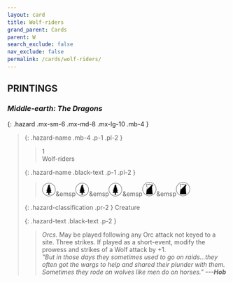 ```yaml
---
layout: card
title: Wolf-riders
grand_parent: Cards
parent: W
search_exclude: false
nav_exclude: false
permalink: /cards/wolf-riders/
---
```


## PRINTINGS


### _Middle-earth: The Dragons_

{: .hazard .mx-sm-6 .mx-md-8 .mx-lg-10 .mb-4 }
> {: .hazard-name .mb-4 .p-1 .pl-2 }
> > <div class="hazard-mp">1</div>
> > <div class="card-name">Wolf-riders</div>
>
> {: .hazard-name .black-text .p-1 .pl-2 }
> > ![](/assets/images/wilderness.svg)&emsp![](/assets/images/wilderness.svg)&emsp![](/assets/images/wilderness.svg)&emsp![](/assets/images/shadow-land.svg)&emsp![](/assets/images/shadow-land.svg)
>
> {: .hazard-classification .pr-2 }
> Creature
>
> {: .hazard-text .black-text .p-2 }
> > _Orcs._ May be played following any Orc attack not keyed to a site. Three strikes. If played as a short-event, modify the prowess and strikes of a Wolf attack by +1. <br>_"But in those days they sometimes used to go on raids...they often got the wargs to help and shared their plunder with them. Sometimes they rode on wolves like men do on horses."_ ***---&#65279;Hob*** 
>

